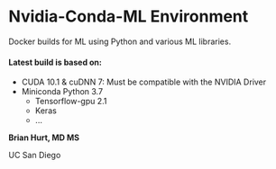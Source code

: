 # Nvidia-Conda-ML Environment

Docker builds for ML using Python and various ML libraries.

#### Latest build is based on:
- CUDA 10.1 & cuDNN 7: Must be compatible with the NVIDIA Driver
- Miniconda Python 3.7
  - Tensorflow-gpu 2.1
  - Keras
  - ...


**Brian Hurt, MD MS**

UC San Diego
